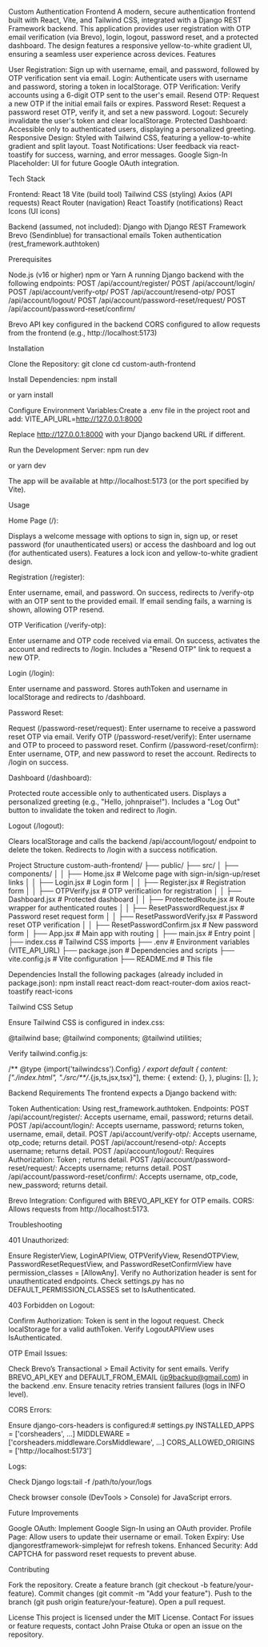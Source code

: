 Custom Authentication Frontend
A modern, secure authentication frontend built with React, Vite, and Tailwind CSS, integrated with a Django REST Framework backend. This application provides user registration with OTP email verification (via Brevo), login, logout, password reset, and a protected dashboard. The design features a responsive yellow-to-white gradient UI, ensuring a seamless user experience across devices.
Features

User Registration: Sign up with username, email, and password, followed by OTP verification sent via email.
Login: Authenticate users with username and password, storing a token in localStorage.
OTP Verification: Verify accounts using a 6-digit OTP sent to the user's email.
Resend OTP: Request a new OTP if the initial email fails or expires.
Password Reset: Request a password reset OTP, verify it, and set a new password.
Logout: Securely invalidate the user's token and clear localStorage.
Protected Dashboard: Accessible only to authenticated users, displaying a personalized greeting.
Responsive Design: Styled with Tailwind CSS, featuring a yellow-to-white gradient and split layout.
Toast Notifications: User feedback via react-toastify for success, warning, and error messages.
Google Sign-In Placeholder: UI for future Google OAuth integration.

Tech Stack

Frontend:
React 18
Vite (build tool)
Tailwind CSS (styling)
Axios (API requests)
React Router (navigation)
React Toastify (notifications)
React Icons (UI icons)


Backend (assumed, not included):
Django with Django REST Framework
Brevo (Sendinblue) for transactional emails
Token authentication (rest_framework.authtoken)



Prerequisites

Node.js (v16 or higher)
npm or Yarn
A running Django backend with the following endpoints:
POST /api/account/register/
POST /api/account/login/
POST /api/account/verify-otp/
POST /api/account/resend-otp/
POST /api/account/logout/
POST /api/account/password-reset/request/
POST /api/account/password-reset/confirm/


Brevo API key configured in the backend
CORS configured to allow requests from the frontend (e.g., http://localhost:5173)

Installation

Clone the Repository:
git clone <your-repository-url>
cd custom-auth-frontend


Install Dependencies:
npm install

or
yarn install


Configure Environment Variables:Create a .env file in the project root and add:
VITE_API_URL=http://127.0.0.1:8000

Replace http://127.0.0.1:8000 with your Django backend URL if different.

Run the Development Server:
npm run dev

or
yarn dev

The app will be available at http://localhost:5173 (or the port specified by Vite).


Usage

Home Page (/):

Displays a welcome message with options to sign in, sign up, or reset password (for unauthenticated users) or access the dashboard and log out (for authenticated users).
Features a lock icon and yellow-to-white gradient design.


Registration (/register):

Enter username, email, and password.
On success, redirects to /verify-otp with an OTP sent to the provided email.
If email sending fails, a warning is shown, allowing OTP resend.


OTP Verification (/verify-otp):

Enter username and OTP code received via email.
On success, activates the account and redirects to /login.
Includes a "Resend OTP" link to request a new OTP.


Login (/login):

Enter username and password.
Stores authToken and username in localStorage and redirects to /dashboard.


Password Reset:

Request (/password-reset/request): Enter username to receive a password reset OTP via email.
Verify OTP (/password-reset/verify): Enter username and OTP to proceed to password reset.
Confirm (/password-reset/confirm): Enter username, OTP, and new password to reset the account.
Redirects to /login on success.


Dashboard (/dashboard):

Protected route accessible only to authenticated users.
Displays a personalized greeting (e.g., "Hello, johnpraise!").
Includes a "Log Out" button to invalidate the token and redirect to /login.


Logout (/logout):

Clears localStorage and calls the backend /api/account/logout/ endpoint to delete the token.
Redirects to /login with a success notification.



Project Structure
custom-auth-frontend/
├── public/
├── src/
│   ├── components/
│   │   ├── Home.jsx                    # Welcome page with sign-in/sign-up/reset links
│   │   ├── Login.jsx                   # Login form
│   │   ├── Register.jsx                # Registration form
│   │   ├── OTPVerify.jsx               # OTP verification for registration
│   │   ├── Dashboard.jsx               # Protected dashboard
│   │   ├── ProtectedRoute.jsx          # Route wrapper for authenticated routes
│   │   ├── ResetPasswordRequest.jsx    # Password reset request form
│   │   ├── ResetPasswordVerify.jsx     # Password reset OTP verification
│   │   ├── ResetPasswordConfirm.jsx    # New password form
│   ├── App.jsx                        # Main app with routing
│   ├── main.jsx                      # Entry point
│   ├── index.css                     # Tailwind CSS imports
├── .env                              # Environment variables (VITE_API_URL)
├── package.json                      # Dependencies and scripts
├── vite.config.js                    # Vite configuration
├── README.md                         # This file

Dependencies
Install the following packages (already included in package.json):
npm install react react-dom react-router-dom axios react-toastify react-icons

Tailwind CSS Setup

Ensure Tailwind CSS is configured in index.css:

@tailwind base;
@tailwind components;
@tailwind utilities;


Verify tailwind.config.js:

/** @type {import('tailwindcss').Config} */
export default {
  content: ["./index.html", "./src/**/*.{js,ts,jsx,tsx}"],
  theme: {
    extend: {},
  },
  plugins: [],
};

Backend Requirements
The frontend expects a Django backend with:

Token Authentication: Using rest_framework.authtoken.
Endpoints:
POST /api/account/register/: Accepts username, email, password; returns detail.
POST /api/account/login/: Accepts username, password; returns token, username, email, detail.
POST /api/account/verify-otp/: Accepts username, otp_code; returns detail.
POST /api/account/resend-otp/: Accepts username; returns detail.
POST /api/account/logout/: Requires Authorization: Token <token>; returns detail.
POST /api/account/password-reset/request/: Accepts username; returns detail.
POST /api/account/password-reset/confirm/: Accepts username, otp_code, new_password; returns detail.


Brevo Integration: Configured with BREVO_API_KEY for OTP emails.
CORS: Allows requests from http://localhost:5173.

Troubleshooting

401 Unauthorized:

Ensure RegisterView, LoginAPIView, OTPVerifyView, ResendOTPView, PasswordResetRequestView, and PasswordResetConfirmView have permission_classes = [AllowAny].
Verify no Authorization header is sent for unauthenticated endpoints.
Check settings.py has no DEFAULT_PERMISSION_CLASSES set to IsAuthenticated.


403 Forbidden on Logout:

Confirm Authorization: Token <token> is sent in the logout request.
Check localStorage for a valid authToken.
Verify LogoutAPIView uses IsAuthenticated.


OTP Email Issues:

Check Brevo’s Transactional > Email Activity for sent emails.
Verify BREVO_API_KEY and DEFAULT_FROM_EMAIL (jp9backup@gmail.com) in the backend .env.
Ensure tenacity retries transient failures (logs in INFO level).


CORS Errors:

Ensure django-cors-headers is configured:# settings.py
INSTALLED_APPS = ['corsheaders', ...]
MIDDLEWARE = ['corsheaders.middleware.CorsMiddleware', ...]
CORS_ALLOWED_ORIGINS = ['http://localhost:5173']




Logs:

Check Django logs:tail -f /path/to/your/logs


Check browser console (DevTools > Console) for JavaScript errors.



Future Improvements

Google OAuth: Implement Google Sign-In using an OAuth provider.
Profile Page: Allow users to update their username or email.
Token Expiry: Use djangorestframework-simplejwt for refresh tokens.
Enhanced Security: Add CAPTCHA for password reset requests to prevent abuse.

Contributing

Fork the repository.
Create a feature branch (git checkout -b feature/your-feature).
Commit changes (git commit -m "Add your feature").
Push to the branch (git push origin feature/your-feature).
Open a pull request.

License
This project is licensed under the MIT License.
Contact
For issues or feature requests, contact John Praise Otuka or open an issue on the repository.